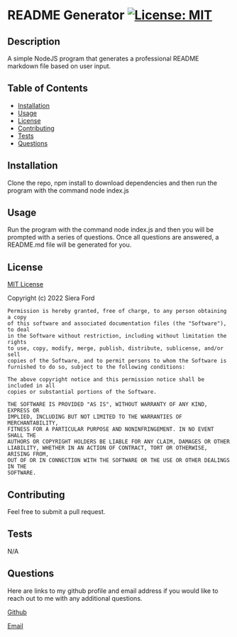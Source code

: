 # README Generator [![License: MIT](https://img.shields.io/badge/License-MIT-yellow.svg)](https://opensource.org/licenses/MIT)
  
  ## Description

  A simple NodeJS program that generates a professional README markdown file based on user input.

  ## Table of Contents

  - [Installation](#installation)
  - [Usage](#usage)
  - [License](#license)
  - [Contributing](#contributing)
  - [Tests](#tests)
  - [Questions](#questions)

  ## Installation

  Clone the repo, npm install to download dependencies and then run the program with the command node index.js

  ## Usage

  Run the program with the command node index.js and then you will be prompted with a series of questions. Once all questions are answered, a README.md file will be generated for you.

  ## License
  [MIT License](https://opensource.org/licenses/MIT)

  Copyright (c) 2022 Siera Ford

    Permission is hereby granted, free of charge, to any person obtaining a copy
    of this software and associated documentation files (the "Software"), to deal
    in the Software without restriction, including without limitation the rights
    to use, copy, modify, merge, publish, distribute, sublicense, and/or sell
    copies of the Software, and to permit persons to whom the Software is
    furnished to do so, subject to the following conditions:
    
    The above copyright notice and this permission notice shall be included in all
    copies or substantial portions of the Software.
    
    THE SOFTWARE IS PROVIDED "AS IS", WITHOUT WARRANTY OF ANY KIND, EXPRESS OR
    IMPLIED, INCLUDING BUT NOT LIMITED TO THE WARRANTIES OF MERCHANTABILITY,
    FITNESS FOR A PARTICULAR PURPOSE AND NONINFRINGEMENT. IN NO EVENT SHALL THE
    AUTHORS OR COPYRIGHT HOLDERS BE LIABLE FOR ANY CLAIM, DAMAGES OR OTHER
    LIABILITY, WHETHER IN AN ACTION OF CONTRACT, TORT OR OTHERWISE, ARISING FROM,
    OUT OF OR IN CONNECTION WITH THE SOFTWARE OR THE USE OR OTHER DEALINGS IN THE
    SOFTWARE.

  ## Contributing 

  Feel free to submit a pull request.

  ## Tests

  N/A

  ## Questions
  Here are links to my github profile and email address if you would like to reach out to me with any additional questions.

  [Github](https://github.com/sieraford) 

  [Email](mailto:siera_ford@yahoo.com)